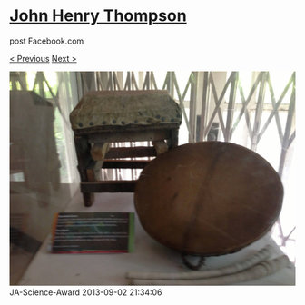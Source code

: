 # [John Henry Thompson](../README.md)
post Facebook.com

[< Previous](2013-09-02-26.md) [Next >](2013-09-02-28.md)

[![](../media/2013-09-02/JA-Science-Award-16.jpg)](../README.md)
JA-Science-Award
2013-09-02 21:34:06